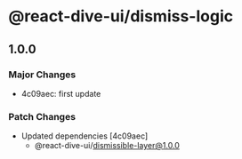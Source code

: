 # @react-dive-ui/dismiss-logic

## 1.0.0

### Major Changes

- 4c09aec: first update

### Patch Changes

- Updated dependencies [4c09aec]
  - @react-dive-ui/dismissible-layer@1.0.0
